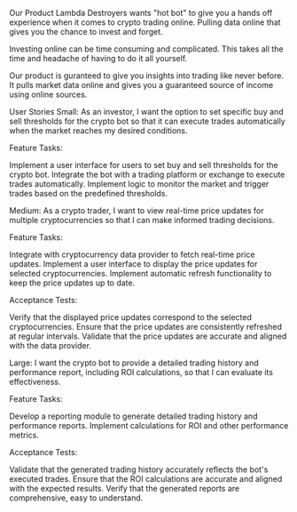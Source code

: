 
Our Product
Lambda Destroyers wants "hot bot" to give you a hands off experience when it comes to crypto trading online. Pulling data online that gives you the chance to invest and forget.

Investing online can be time consuming and complicated. This takes all the time and headache of having to do it all yourself.

Our product is guranteed to give you insights into trading like never before. It pulls market data online and gives you a guaranteed source of income using online sources.



  User Stories
Small: As an investor, I want the option to set specific buy and sell thresholds for the crypto bot so that it can execute trades automatically when the market reaches my desired conditions.

Feature Tasks:

Implement a user interface for users to set buy and sell thresholds for the crypto bot.
Integrate the bot with a trading platform or exchange to execute trades automatically.
Implement logic to monitor the market and trigger trades based on the predefined thresholds.



Medium: As a crypto trader, I want to view real-time price updates for multiple cryptocurrencies so that I can make informed trading decisions.

Feature Tasks:

Integrate with cryptocurrency data provider to fetch real-time price updates.
Implement a user interface to display the price updates for selected cryptocurrencies.
Implement automatic refresh functionality to keep the price updates up to date.

Acceptance Tests:

Verify that the displayed price updates correspond to the selected cryptocurrencies.
Ensure that the price updates are consistently refreshed at regular intervals.
Validate that the price updates are accurate and aligned with the data provider.



Large: I want the crypto bot to provide a detailed trading history and performance report, including ROI calculations, so that I can evaluate its effectiveness.

Feature Tasks:

Develop a reporting module to generate detailed trading history and performance reports.
Implement calculations for ROI and other performance metrics.

Acceptance Tests:

Validate that the generated trading history accurately reflects the bot's executed trades.
Ensure that the ROI calculations are accurate and aligned with the expected results.
Verify that the generated reports are comprehensive, easy to understand.

